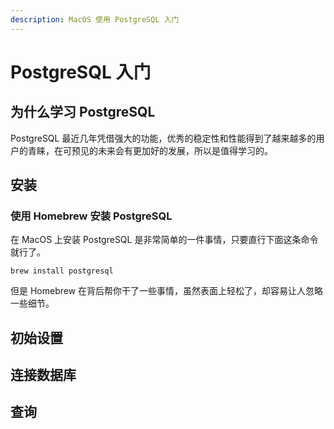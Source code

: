 ```yaml
---
description: MacOS 使用 PostgreSQL 入门
---
```


# PostgreSQL 入门

## 为什么学习 PostgreSQL

PostgreSQL 最近几年凭借强大的功能，优秀的稳定性和性能得到了越来越多的用户的青睐，在可预见的未来会有更加好的发展，所以是值得学习的。

## 安装

### 使用 Homebrew 安装 PostgreSQL

在 MacOS 上安装 PostgreSQL 是非常简单的一件事情，只要直行下面这条命令就行了。

```text
brew install postgresql
```

但是 Homebrew 在背后帮你干了一些事情，虽然表面上轻松了，却容易让人忽略一些细节。

## 初始设置

## 连接数据库

## 查询

